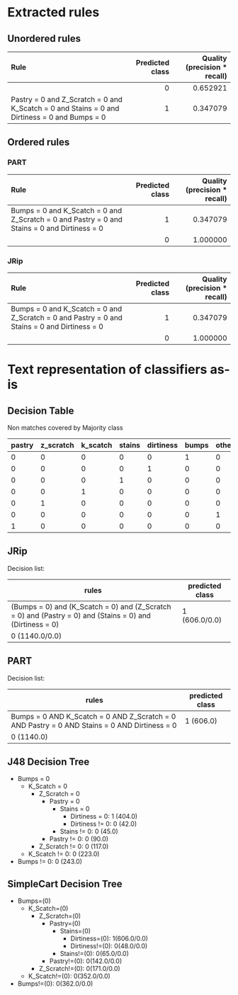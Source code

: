 # Extracted rules

## Unordered rules

| Rule | Predicted class | Quality (precision * recall) |
|:----|----:|----:|
|  | 0 | 0.652921 |
| Pastry = 0 and Z_Scratch = 0 and K_Scatch = 0 and Stains = 0 and Dirtiness = 0 and Bumps = 0 | 1 | 0.347079 |

## Ordered rules

### PART

| Rule | Predicted class | Quality (precision * recall) |
|:----|----:|----:|
| Bumps = 0 and K_Scatch = 0 and Z_Scratch = 0 and Pastry = 0 and Stains = 0 and Dirtiness = 0 | 1 | 0.347079 |
|  | 0 | 1.000000 |


### JRip

| Rule | Predicted class | Quality (precision * recall) |
|:----|----:|----:|
| Bumps = 0 and K_Scatch = 0 and Z_Scratch = 0 and Pastry = 0 and Stains = 0 and Dirtiness = 0 | 1 | 0.347079 |
|  | 0 | 1.000000 |


# Text representation of classifiers as-is

## Decision Table

Non matches covered by Majority class

pastry|z_scratch|k_scatch|stains|dirtiness|bumps|other_faults
---|---|---|---|---|---|---
0|0|0|0|0|1|0
0|0|0|0|1|0|0
0|0|0|1|0|0|0
0|0|1|0|0|0|0
0|1|0|0|0|0|0
0|0|0|0|0|0|1
1|0|0|0|0|0|0

## JRip

Decision list:

rules | predicted class
---|---
(Bumps = 0) and (K_Scatch = 0) and (Z_Scratch = 0) and (Pastry = 0) and (Stains = 0) and (Dirtiness = 0)|1 (606.0/0.0)
|0 (1140.0/0.0)


## PART

Decision list:

rules | predicted class
---|---
Bumps = 0 AND K_Scatch = 0 AND Z_Scratch = 0 AND Pastry = 0 AND Stains = 0 AND Dirtiness = 0|1 (606.0)
|0 (1140.0)


## J48 Decision Tree

* Bumps = 0
	* K_Scatch = 0
		* Z_Scratch = 0
			* Pastry = 0
				* Stains = 0
					* Dirtiness = 0: 1 (404.0)
					* Dirtiness != 0: 0 (42.0)
				* Stains != 0: 0 (45.0)
			* Pastry != 0: 0 (90.0)
		* Z_Scratch != 0: 0 (117.0)
	* K_Scatch != 0: 0 (223.0)
* Bumps != 0: 0 (243.0)


## SimpleCart Decision Tree

* Bumps=(0)
	* K_Scatch=(0)
		* Z_Scratch=(0)
			* Pastry=(0)
				* Stains=(0)
					* Dirtiness=(0): 1(606.0/0.0)
					* Dirtiness!=(0): 0(48.0/0.0)
				* Stains!=(0): 0(65.0/0.0)
			* Pastry!=(0): 0(142.0/0.0)
		* Z_Scratch!=(0): 0(171.0/0.0)
	* K_Scatch!=(0): 0(352.0/0.0)
* Bumps!=(0): 0(362.0/0.0)


